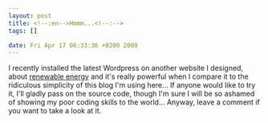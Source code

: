 ```yaml
--- 
layout: post
title: <!--:en-->Hmmm...<!--:-->
tags: []

date: Fri Apr 17 06:33:36 +0200 2009
---
```

I recently installed the latest Wordpress on another website I designed, about <a href="http://energies-vertes.org">renewable energy</a> and it's really powerful when I compare it to the ridiculous simplicity of this blog I'm using here... If anyone would like to try it, I'll gladly pass on the source code, though I'm sure I will be so ashamed of showing my poor coding skills to the world... Anyway, leave a comment if you want to take a look at it.
